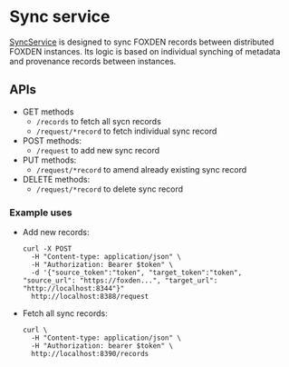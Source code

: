 # Sync service

[SyncService](https://github.com/CHESSComputing/SyncService)
is designed to sync FOXDEN records between distributed FOXDEN instances.
Its logic is based on individual synching of metadata and provenance records
between instances.

## APIs
- GET methods
  - `/records` to fetch all sycn records
  - `/request/*record` to fetch individual sync record
- POST methods:
  - `/request` to add new sync record
- PUT methods:
  - `/request/*record` to amend already existing sync record
- DELETE methods:
  - `/request/*record` to delete sync record

### Example uses
- Add new records:
  ```
  curl -X POST
    -H "Content-type: application/json" \
    -H "Authorization: Bearer $token" \
    -d '{"source_token":"token", "target_token":"token", "source_url": "https://foxden...", "target_url": "http://localhost:8344"}"
    http://localhost:8388/request
  ```
- Fetch all sync records:
  ```
  curl \
    -H "Content-type: application/json" \
    -H "Authorization: bearer $token" \
    http://localhost:8390/records
  ```
